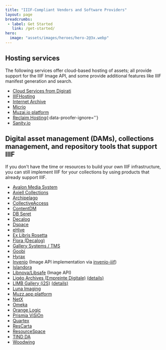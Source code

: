 ```yaml
---
title: "IIIF-Compliant Vendors and Software Providers"
layout: page
breadcrumbs:
 - label: Get Started
   link: /get-started/
hero:
  image: "assets/images/heroes/hero-2@3x.webp"
---
```


## Hosting services

The following services offer cloud-based hosting of assets; all provide support for the IIIF Image API, and some provide additional features like IIIF manifest generation and search.

- [Cloud Services from Digirati](https://iiif-cloud.digirati.com/)
- [IIIFHosting](https://www.iiifhosting.com/)
- [Internet Archive](https://training.iiif.io/iiif-online-workshop/day-two/image-servers/iiif-hosting-ia.html)
- [Micrio](https://micr.io/)
- [Muzai.io platform](https://muzai.io)
- [Reclaim Hosting](https://support.reclaimhosting.com/hc/en-us/articles/5751292854167-Getting-Started-with-Cantaloupe-IIIF-Image-Server#getting-started-with-cantaloupe-iiif-image-server-0-0){:data-proofer-ignore=''}
- [Sanity.io](https://www.sanity.io/docs/iiif-api-reference)

## Digital asset management (DAMs), collections management, and repository tools that support IIIF

If you don't have the time or resources to build your own IIIF infrastructure, you can still implement IIIF for your collections by using products that already support IIIF.

 - [Avalon Media System](https://www.avalonmediasystem.org/)
 - [Axiell Collections](https://www.axiell.com/solutions/product/axiell-collections/)
 - [Archipelago](https://archipelago.nyc/)
 - [CollectiveAccess](https://collectiveaccess.org)
 - [ContentDM](https://www.oclc.org/en/contentdm/iiif.html)
 - [DB Seret](https://www.dbseret.com/iiif)
 - [Decalog](https://www.decalog.net/)
 - [Dspace](https://duraspace.org/dspace/)
 - [eHive](https://ehive.com/)
 - [Ex Libris Rosetta](https://knowledge.exlibrisgroup.com/Rosetta/Training/What's_New_Videos/Rosetta_5-3)
 - [Flora (Decalog)](https://flora.decalog.net/flora-logiciel-gestion-de-collections/)
 - [Gallery Systems / TMS](https://www.gallerysystems.com/international-image-interoperability-framework-iiif/)
 - [Goobi](https://goobi.io)
 - [Hyrax](https://hyrax.samvera.org/)
 - [Invenio](https://invenio-software.org/products/framework/) (Image API implementation via [invenio-iiif](https://github.com/inveniosoftware/invenio-iiif))
 - [Islandora](https://islandora.github.io/documentation/user-documentation/iiif/)
 - [Libnova/Libsafe](https://www.libnova.com/) (Image API)
 - [Ligéo Archives (Empreinte Digitale)](https://www.ligeo-archives.com) [(details)](https://www.ligeo-archives.com/actualites/lire/de-nouveaux-venus-et-l-arrivee-de-monocle-votre-nouvelle-visionneuse/129/page:2/n:143)
 - [LIMB Gallery (i2S)](https://www.i2s.fr) [(details)](https://www.i2s.fr/fr/numerisation-patrimoniale/solutions-logicielles-limb/limb-gallery)
 - [Luna Imaging](http://www.lunaimaging.com/iiif)
 - [Muzz.app platform](https://muzz.app)
 - [NetX](https://www.netx.net/)
 - [Omeka](https://omeka.org/s/)
 - [Orange Logic](https://www.orangelogic.com/)
 - [Prismia ViSiOn](https://prismia.fr/)
 - [Quartex](https://www.quartexcollections.com/)
 - [ResCarta](https://rescarta.org/)
 - [ResourceSpace](https://www.resourcespace.com/knowledge-base/api/iiif)
 - [TIND DA](https://www.tind.io/da)
 - [Woodwing](https://www.woodwing.com/solutions/digital-asset-management)
